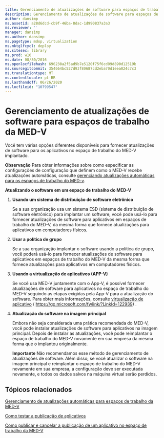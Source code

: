 ```yaml
---
title: Gerenciamento de atualizações de software para espaços de trabalho da MED-V
description: Gerenciamento de atualizações de software para espaços de trabalho da MED-V
author: dansimp
ms.assetid: a28d6dcd-cb9f-46ba-8dac-1d990837a3a3
ms.reviewer: ''
manager: dansimp
ms.author: dansimp
ms.pagetype: mdop, virtualization
ms.mktglfcycl: deploy
ms.sitesec: library
ms.prod: w10
ms.date: 08/30/2016
ms.openlocfilehash: 696238a2f5ad9b7e5120f75f6cd09d890d12519b
ms.sourcegitcommit: 354664bc527d93f80687cd2eba70d1eea024c7c3
ms.translationtype: MT
ms.contentlocale: pt-BR
ms.lasthandoff: 06/26/2020
ms.locfileid: "10799547"
---
```

# Gerenciamento de atualizações de software para espaços de trabalho da MED-V


Você tem várias opções diferentes disponíveis para fornecer atualizações de software para os aplicativos no espaço de trabalho do MED-V implantado.

**Observação**  Para obter informações sobre como especificar as configurações de configuração que definem como o MED-V recebe atualizações automáticas, consulte [gerenciando atualizações automáticas para os espaços de trabalho do MED-v](managing-automatic-updates-for-med-v-workspaces.md).

 

**Atualizando o software em um espaço de trabalho do MED-V**

1.  **Usando um sistema de distribuição de software eletrônico**

    Se a sua organização usa um sistema ESD (sistema de distribuição de software eletrônico) para implantar um software, você pode usá-lo para fornecer atualizações de software para aplicativos em espaços de trabalho do MED-V, da mesma forma que fornece atualizações para aplicativos em computadores físicos.

2.  **Usar a política de grupo**

    Se a sua organização implantar o software usando a política de grupo, você poderá usá-lo para fornecer atualizações de software para aplicativos em espaços de trabalho do MED-V da mesma forma que fornece atualizações para aplicativos em computadores físicos.

3.  **Usando a virtualização de aplicativos (APP-V)**

    Se você usa MED-V juntamente com o App-V, é possível fornecer atualizações de software para aplicativos no espaço de trabalho do MED-V seguindo as etapas exigidas pela App-V para a atualização do software. Para obter mais informações, consulte [virtualização de aplicativo](https://go.microsoft.com/fwlink/?LinkId=122939) ( https://go.microsoft.com/fwlink/?LinkId=122939) .

4.  **Atualização do software na imagem principal**

    Embora não seja considerada uma prática recomendada do MED-V, você pode instalar atualizações de software para aplicativos na imagem principal. Depois de instalar as atualizações, você pode reimplantar o espaço de trabalho do MED-V novamente em sua empresa da mesma forma que o implantou originalmente.

    **Importante**  Não recomendamos esse método de gerenciamento de atualizações de software. Além disso, se você atualizar o software na imagem principal e reimplantar o espaço de trabalho do MED-V novamente em sua empresa, a configuração deve ser executada novamente, e todos os dados salvos na máquina virtual serão perdidos.

     

## Tópicos relacionados


[Gerenciamento de atualizações automáticas para espaços de trabalho da MED-V](managing-automatic-updates-for-med-v-workspaces.md)

[Como testar a publicação de aplicativos](how-to-test-application-publishing.md)

[Como publicar e cancelar a publicação de um aplicativo no espaço de trabalho da MED-V](how-to-publish-and-unpublish-an-application-on-the-med-v-workspace.md)

 

 





